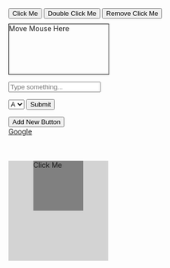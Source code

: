 <!DOCTYPE html>
<html lang="en">
<head>
    <meta charset="UTF-8">
    <meta name="viewport" content="width=device-width, initial-scale=1.0">
    <title>jQuery Events Example</title>
    <script src="https://code.jquery.com/jquery-3.6.0.min.js"></script>
    <script src="script.js"></script>
</head>
<body>
    <button id="btnClick">Click Me</button>
    <button id="btnDblClick">Double Click Me</button>
    <button id="removeEvent">Remove Click Me</button>
    <div id="box" style="width:200px; height:100px; border:1px solid black; margin-top:10px;">Move Mouse Here</div>
    <p id="coords"></p>
    <input type="text" id="textInput" placeholder="Type something...">
    <p id="status"></p>
    <form id="form">
        <select id="selectBox">
            <option value="A">A</option>
            <option value="B">B</option>
            <option value="C">C</option>
        </select>
        <button type="submit">Submit</button>
    </form>
    <p id="winSize"></p>
    <p id="scrollMsg"></p>
    <button id="addBtn">Add New Button</button>
    <div id="container"></div>
    <a href="https://www.google.com">Google</a>
    <div id="outerDiv" style="width:200px; height:200px; background-color:lightgray;">
        <div id="innerDiv" style="width:100px; height:100px; background-color:gray; margin:50px auto;">Click Me</div>
    </div>
</body>
</html>
<script>
$(document).ready(function(){
    $("#btnClick").click(function(){
        alert("Clicked!");
    });
   $("#btnDblClick").dblclick(function(){
        alert("Double Clicked!");
    });

    $("#box").mouseenter(function(){
        $(this).css("background-color", "yellow");
    }).mouseleave(function(){
        $(this).css("background-color", "white");
    });

    $("#box").mousedown(function(){
        $(this).css("border", "2px solid red");
    }).mouseup(function(){
        $(this).css("border", "none");
    });

    $("#box").mousemove(function(event){
        $("#coords").text("Mouse X: " + event.pageX + ", Y: " + event.pageY);
    });
});
$(document).ready(function(){
    $("#textInput").keydown(function(){
        $("#status").text("Key is down!");
    });

    $("#textInput").keyup(function(){
        $("#status").text("Key is up!");
    });

    $("#textInput").keypress(function(){
        $("#status").text("Key is pressed!");
    });
});
$(document).ready(function(){
    $("#textInput").focus(function(){
        $(this).css("background-color", "lightblue");
    }).blur(function(){
        $(this).css("background-color", "white");
    });

    $("#selectBox").change(function(){
        alert("Selection changed to: " + $(this).val());
    });

    $("#form").submit(function(event){
        event.preventDefault(); // បញ្ឈប់ការបញ្ជូនទម្រង់
        alert("Form Submitted!");
    });
});
$(document).ready(function(){
    $(window).resize(function(){
        $("#winSize").text("Width: " + $(window).width() + " | Height: " + $(window).height());
    });

    $(window).scroll(function(){
        $("#scrollMsg").text("Scrolling...");
    });
});
$(document).ready(function(){
    $(document).on("click", ".dynamicBtn", function(){
        alert("Dynamic Button Clicked!");
    });
    $("#addBtn").click(function(){
        $("#container").append('<button class="dynamicBtn">New Button</button>');
    });
});
$(document).ready(function(){
    $("a").click(function(event){
        event.preventDefault(); // បញ្ឈប់ការបើក Link
        alert("This link won't work!");
    });

    $("#innerDiv").click(function(event){
        event.stopPropagation(); // បញ្ឈប់ Event Propagation
        alert("Inner div clicked!");
    });

    $("#outerDiv").click(function(){
        alert("Outer div clicked!");
    });
});
$(document).ready(function(){
    $("#btnClick").on("click", function(){
        alert("Clicked!");
    });

    $("#removeEvent").click(function(){
        $("#btnClick").off("click");
    });
});
</script>

